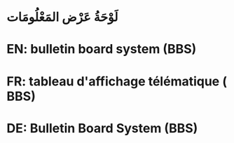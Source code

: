 # لَوْحَةُ عَرْض المَعْلُومَات

# EN: bulletin board system (BBS)

# FR: tableau d'affichage télématique ( BBS)

# DE: Bulletin Board System (BBS)
